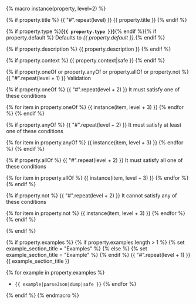 {% macro instance(property, level=2) %}

{% if property.title %}
{{ "#".repeat(level) }} {{ property.title }}
{% endif %}

{% if property.type %}**(`{{ property.type }}`)**{% endif %}{% if property.default %} Defaults to _{{ property.default }}_.{% endif %}

{% if property.description %}
{{ property.description }}
{% endif %}

{% if property.context %}
{{ property.context|safe }}
{% endif %}

{% if property.oneOf or property.anyOf or property.allOf or property.not %}
{{ "#".repeat(level + 1) }} Validation

{% if property.oneOf %}
{{ "#".repeat(level + 2) }} It must satisfy one of these conditions

{% for item in property.oneOf %}
{{ instance(item, level + 3) }}
{% endfor %}
{% endif %}

{% if property.anyOf %}
{{ "#".repeat(level + 2) }} It must satisfy at least one of these conditions

{% for item in property.anyOf %}
{{ instance(item, level + 3) }}
{% endfor %}
{% endif %}

{% if property.allOf %}
{{ "#".repeat(level + 2) }} It must satisfy all one of these conditions

{% for item in property.allOf %}
{{ instance(item, level + 3) }}
{% endfor %}
{% endif %}

{% if property.not %}
{{ "#".repeat(level + 2) }} It cannot satisfy any of these conditions

{% for item in property.not %}
{{ instance(item, level + 3) }}
{% endfor %}
{% endif %}

{% endif %}

{% if property.examples %}
{% if property.examples.length > 1 %}
{% set example_section_title = "Examples" %}
{% else %}
{% set example_section_title = "Example" %}
{% endif %}
{{ "#".repeat(level + 1) }} {{ example_section_title }}

{% for example in property.examples %}

- `{{ example|parseJson|dump|safe }}`
  {% endfor %}

{% endif %}
{% endmacro %}
